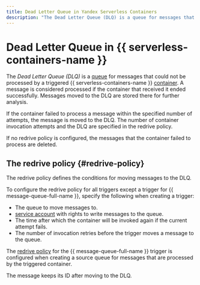 ```yaml
---
title: Dead Letter Queue in Yandex Serverless Containers
description: "The Dead Letter Queue (DLQ) is a queue for messages that could not be processed by a triggered container. A message is considered processed if the container that received it ended successfully. Messages moved to the DLQ are stored there for further analysis."
---
```


# Dead Letter Queue in {{ serverless-containers-name }}

The _Dead Letter Queue (DLQ)_ is a [queue](../../message-queue/concepts/queue.md) for messages that could not be processed by a triggered {{ serverless-containers-name }} [container](container.md). A message is considered processed if the container that received it ended successfully. Messages moved to the DLQ are stored there for further analysis.

If the container failed to process a message within the specified number of attempts, the message is moved to the DLQ. The number of container invocation attempts and the DLQ are specified in the redrive policy.

If no redrive policy is configured, the messages that the container failed to process are deleted.

## The redrive policy {#redrive-policy}

The redrive policy defines the conditions for moving messages to the DLQ.

To configure the redrive policy for all triggers except a trigger for {{ message-queue-full-name }}, specify the following when creating a trigger:

* The queue to move messages to.
* [service account](../../iam/concepts/users/service-accounts.md) with rights to write messages to the queue.
* The time after which the container will be invoked again if the current attempt fails.
* The number of invocation retries before the trigger moves a message to the queue.

The [redrive policy](../../message-queue/concepts/dlq.md#redrive-policy) for the {{ message-queue-full-name }} trigger is configured when creating a source queue for messages that are processed by the triggered container.

The message keeps its ID after moving to the DLQ.
